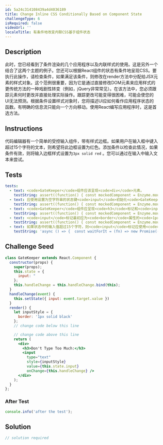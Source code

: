 ```yaml
---
id: 5a24c314108439a4d4036189
title: Change Inline CSS Conditionally Based on Component State
challengeType: 6
isRequired: false
videoUrl: ''
localeTitle: 有条件地改变内联CSS基于组件状态
---
```


## Description
<section id="description">此时，您已经看到了条件渲染的几个应用程序以及内联样式的使用。这是另外一个结合了这两个主题的例子。您还可以根据React组件的状态有条件地呈现CSS。要执行此操作，请检查条件，如果满足该条件，则修改在render方法中分配给JSX元素的样式对象。这个范例很重要，因为它是通过直接修改DOM元素来应用样式的更传统方法的一种戏剧性转变（例如，jQuery非常常见）。在该方法中，您必须跟踪元素何时更改并直接处理实际操作。跟踪更改可能变得很困难，可能会使您的UI无法预测。根据条件设置样式对象时，您将描述UI应如何看作应用程序状态的函数。有明确的信息流只能向一个方向移动。使用React编写应用程序时，这是首选方法。 </section>

## Instructions
<section id="instructions">代码编辑器有一个简单的受控输入组件，带有样式边框。如果用户在输入框中键入超过15个字符的文本，则希望将此边框设置为红色。添加条件以检查此情况，如果条件有效，则将输入边框样式设置为<code>3px solid red</code> 。您可以通过在输入中输入文本来尝试。 </section>

## Tests
<section id='tests'>

```yml
tests:
  - text: <code>GateKeeper</code>组件应该呈现<code>div</code>元素。
    testString: assert((function() { const mockedComponent = Enzyme.mount(React.createElement(GateKeeper)); return mockedComponent.find('div').length === 1; })(), 'The <code>GateKeeper</code> component should render a <code>div</code> element.');
  - text: 应使用设置为空字符串的状态键<code>input</code>初始化<code>GateKeeper</code>组件。
    testString: assert((function() { const mockedComponent = Enzyme.mount(React.createElement(GateKeeper)); return mockedComponent.state().input === ''; })(), 'The <code>GateKeeper</code> component should be initialized with a state key <code>input</code> set to an empty string.');
  - text: <code>GateKeeper</code>组件应呈现<code>h3</code>标记和<code>input</code>标记。
    testString: assert((function() { const mockedComponent = Enzyme.mount(React.createElement(GateKeeper)); return mockedComponent.find('h3').length === 1 && mockedComponent.find('input').length === 1; })(), 'The <code>GateKeeper</code> component should render an <code>h3</code> tag and an <code>input</code> tag.');
  - text: <code>input</code>标记最初应为<code>border</code>属性的<code>1px solid black</code>样式。
    testString: assert((function() { const mockedComponent = Enzyme.mount(React.createElement(GateKeeper)); return mockedComponent.find('input').props().style.border === '1px solid black'; })(), 'The <code>input</code> tag should initially have a style of <code>1px solid black</code> for the <code>border</code> property.');
  - text: 如果状态中的输入值超过15个字符，则<code>input</code>标记应使用<code>3px solid red</code>边框进行样式设置。
    testString: 'async () => {  const waitForIt = (fn) => new Promise((resolve, reject) => setTimeout(() => resolve(fn()), 100)); const mockedComponent = Enzyme.mount(React.createElement(GateKeeper)); const simulateChange = (el, value) => el.simulate(''change'', {target: {value}}); let initialStyle = mockedComponent.find(''input'').props().style.border; const state_1 = () => { mockedComponent.setState({input: ''this is 15 char'' }); return waitForIt(() => mockedComponent.find(''input'').props().style.border )}; const state_2 = () => { mockedComponent.setState({input: ''A very long string longer than 15 characters.'' }); return waitForIt(() => mockedComponent.find(''input'').props().style.border )}; const style_1 = await state_1(); const style_2 = await state_2(); assert(initialStyle === ''1px solid black'' && style_1 === ''1px solid black'' && style_2 === ''3px solid red'', ''The <code>input</code> tag should be styled with a border of <code>3px solid red</code> if the input value in state is longer than 15 characters.''); }; '

```

</section>

## Challenge Seed
<section id='challengeSeed'>

<div id='jsx-seed'>

```jsx
class GateKeeper extends React.Component {
  constructor(props) {
    super(props);
    this.state = {
      input: "
    };
    this.handleChange = this.handleChange.bind(this);
  }
  handleChange(event) {
    this.setState({ input: event.target.value })
  }
  render() {
    let inputStyle = {
      border: '1px solid black'
    };
    // change code below this line

    // change code above this line
    return (
      <div>
        <h3>Don't Type Too Much:</h3>
        <input
          type="text"
          style={inputStyle}
          value={this.state.input}
          onChange={this.handleChange} />
      </div>
    );
  }
};

```

</div>


### After Test
<div id='jsx-teardown'>

```js
console.info('after the test');
```

</div>

</section>

## Solution
<section id='solution'>

```js
// solution required
```
</section>
